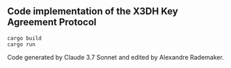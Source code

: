 
## Code implementation of the X3DH Key Agreement Protocol 

    cargo build
	cargo run
	
	
Code generated by Claude 3.7 Sonnet and edited by Alexandre Rademaker.
